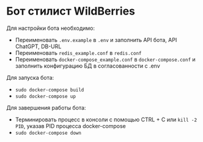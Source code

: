 # Бот стилист WildBerries

Для настройки бота необходимо:
- Переименовать `.env.example` в `.env` и заполнить API бота, API ChatGPT, DB-URL
- Переименовать `redis_example.conf` в `redis.conf`
- Переименовать `docker-compose_example.conf` в `docker-compose.conf` и заполнить конфигурацию БД в согласованности с .env

Для запуска бота:
- `sudo docker-compose build`
- `sudo docker-compose up`

Для завершения работы бота:
- Терминировать процесс в консоли с помощью CTRL + C или `kill -2 PID`, указав PID процесса docker-compose
- `sudo docker-compose down`

